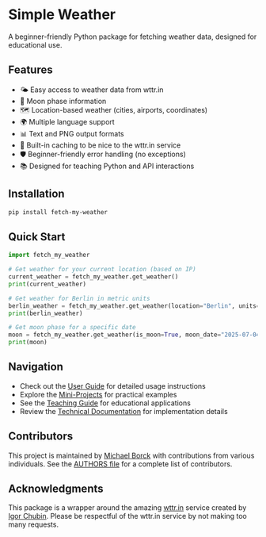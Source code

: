 # Simple Weather

A beginner-friendly Python package for fetching weather data, designed for educational use.

## Features

- 🌤️ Easy access to weather data from wttr.in
- 🌙 Moon phase information
- 🗺️ Location-based weather (cities, airports, coordinates)
- 🌍 Multiple language support
- 📊 Text and PNG output formats
- 🚀 Built-in caching to be nice to the wttr.in service
- 🛡️ Beginner-friendly error handling (no exceptions)
- 📚 Designed for teaching Python and API interactions

## Installation

```bash
pip install fetch-my-weather
```

## Quick Start

```python
import fetch_my_weather

# Get weather for your current location (based on IP)
current_weather = fetch_my_weather.get_weather()
print(current_weather)

# Get weather for Berlin in metric units
berlin_weather = fetch_my_weather.get_weather(location="Berlin", units="m")
print(berlin_weather)

# Get moon phase for a specific date
moon = fetch_my_weather.get_weather(is_moon=True, moon_date="2025-07-04")
print(moon)
```

## Navigation

- Check out the [User Guide](user-guide.md) for detailed usage instructions
- Explore the [Mini-Projects](mini-projects/README.md) for practical examples
- See the [Teaching Guide](teaching-guide.md) for educational applications
- Review the [Technical Documentation](technical-doc.md) for implementation details

## Contributors

This project is maintained by [Michael Borck](https://github.com/michael-borck) with contributions from various individuals. See the [AUTHORS file](AUTHORS.md) for a complete list of contributors.

## Acknowledgments

This package is a wrapper around the amazing [wttr.in](https://github.com/chubin/wttr.in) service created by [Igor Chubin](https://github.com/chubin). Please be respectful of the wttr.in service by not making too many requests.
